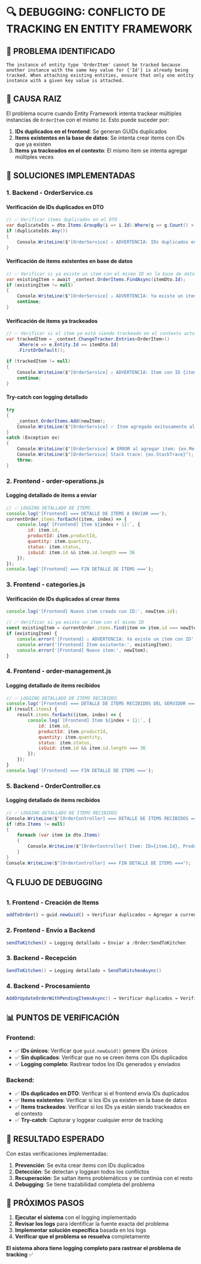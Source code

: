 # 🔍 DEBUGGING: CONFLICTO DE TRACKING EN ENTITY FRAMEWORK

## 🚨 **PROBLEMA IDENTIFICADO**

```
The instance of entity type 'OrderItem' cannot be tracked because another instance with the same key value for {'Id'} is already being tracked. When attaching existing entities, ensure that only one entity instance with a given key value is attached.
```

## 🎯 **CAUSA RAIZ**

El problema ocurre cuando Entity Framework intenta trackear múltiples instancias de `OrderItem` con el mismo `Id`. Esto puede suceder por:

1. **IDs duplicados en el frontend**: Se generan GUIDs duplicados
2. **Items existentes en la base de datos**: Se intenta crear items con IDs que ya existen
3. **Items ya trackeados en el contexto**: El mismo item se intenta agregar múltiples veces

## 🔧 **SOLUCIONES IMPLEMENTADAS**

### **1. Backend - OrderService.cs**

#### **Verificación de IDs duplicados en DTO**
```csharp
// ✅ Verificar items duplicados en el DTO
var duplicateIds = dto.Items.GroupBy(i => i.Id).Where(g => g.Count() > 1).Select(g => g.Key).ToList();
if (duplicateIds.Any())
{
    Console.WriteLine($"[OrderService] ⚠️ ADVERTENCIA: IDs duplicados en DTO: {string.Join(", ", duplicateIds)}");
}
```

#### **Verificación de items existentes en base de datos**
```csharp
// ✅ Verificar si ya existe un item con el mismo ID en la base de datos
var existingItem = await _context.OrderItems.FindAsync(itemDto.Id);
if (existingItem != null)
{
    Console.WriteLine($"[OrderService] ⚠️ ADVERTENCIA: Ya existe un item con ID {itemDto.Id} en la base de datos, saltando...");
    continue;
}
```

#### **Verificación de items ya trackeados**
```csharp
// ✅ Verificar si el item ya está siendo trackeado en el contexto actual
var trackedItem = _context.ChangeTracker.Entries<OrderItem>()
    .Where(e => e.Entity.Id == itemDto.Id)
    .FirstOrDefault();
    
if (trackedItem != null)
{
    Console.WriteLine($"[OrderService] ⚠️ ADVERTENCIA: Item con ID {itemDto.Id} ya está siendo trackeado en el contexto, saltando...");
    continue;
}
```

#### **Try-catch con logging detallado**
```csharp
try
{
    _context.OrderItems.Add(newItem);
    Console.WriteLine($"[OrderService] ✅ Item agregado exitosamente al contexto");
}
catch (Exception ex)
{
    Console.WriteLine($"[OrderService] ❌ ERROR al agregar item: {ex.Message}");
    Console.WriteLine($"[OrderService] Stack trace: {ex.StackTrace}");
    throw;
}
```

### **2. Frontend - order-operations.js**

#### **Logging detallado de items a enviar**
```javascript
// ✅ LOGGING DETALLADO DE ITEMS
console.log('[Frontend] === DETALLE DE ITEMS A ENVIAR ===');
currentOrder.items.forEach((item, index) => {
    console.log(`[Frontend] Item ${index + 1}:`, {
        id: item.id,
        productId: item.productId,
        quantity: item.quantity,
        status: item.status,
        isGuid: item.id && item.id.length === 36
    });
});
console.log('[Frontend] === FIN DETALLE DE ITEMS ===');
```

### **3. Frontend - categories.js**

#### **Verificación de IDs duplicados al crear items**
```javascript
console.log('[Frontend] Nuevo item creado con ID:', newItem.id);

// ✅ Verificar si ya existe un item con el mismo ID
const existingItem = currentOrder.items.find(item => item.id === newItem.id);
if (existingItem) {
    console.error('[Frontend] ⚠️ ADVERTENCIA: Ya existe un item con ID', newItem.id);
    console.error('[Frontend] Item existente:', existingItem);
    console.error('[Frontend] Nuevo item:', newItem);
}
```

### **4. Frontend - order-management.js**

#### **Logging detallado de items recibidos**
```javascript
// ✅ LOGGING DETALLADO DE ITEMS RECIBIDOS
console.log('[Frontend] === DETALLE DE ITEMS RECIBIDOS DEL SERVIDOR ===');
if (result.items) {
    result.items.forEach((item, index) => {
        console.log(`[Frontend] Item ${index + 1}:`, {
            id: item.id,
            productId: item.productId,
            quantity: item.quantity,
            status: item.status,
            isGuid: item.id && item.id.length === 36
        });
    });
}
console.log('[Frontend] === FIN DETALLE DE ITEMS ===');
```

### **5. Backend - OrderController.cs**

#### **Logging detallado de items recibidos**
```csharp
// ✅ LOGGING DETALLADO DE ITEMS RECIBIDOS
Console.WriteLine($"[OrderController] === DETALLE DE ITEMS RECIBIDOS ===");
if (dto.Items != null)
{
    foreach (var item in dto.Items)
    {
        Console.WriteLine($"[OrderController] Item: ID={item.Id}, ProductId={item.ProductId}, Quantity={item.Quantity}, Status={item.Status}");
    }
}
Console.WriteLine($"[OrderController] === FIN DETALLE DE ITEMS ===");
```

## 🔍 **FLUJO DE DEBUGGING**

### **1. Frontend - Creación de Items**
```javascript
addToOrder() → guid.newGuid() → Verificar duplicados → Agregar a currentOrder
```

### **2. Frontend - Envío a Backend**
```javascript
sendToKitchen() → Logging detallado → Enviar a /Order/SendToKitchen
```

### **3. Backend - Recepción**
```csharp
SendToKitchen() → Logging detallado → SendToKitchenAsync()
```

### **4. Backend - Procesamiento**
```csharp
AddOrUpdateOrderWithPendingItemsAsync() → Verificar duplicados → Verificar existentes → Verificar tracking → Crear items
```

## 📊 **PUNTOS DE VERIFICACIÓN**

### **Frontend:**
- ✅ **IDs únicos**: Verificar que `guid.newGuid()` genere IDs únicos
- ✅ **Sin duplicados**: Verificar que no se creen items con IDs duplicados
- ✅ **Logging completo**: Rastrear todos los IDs generados y enviados

### **Backend:**
- ✅ **IDs duplicados en DTO**: Verificar si el frontend envía IDs duplicados
- ✅ **Items existentes**: Verificar si los IDs ya existen en la base de datos
- ✅ **Items trackeados**: Verificar si los IDs ya están siendo trackeados en el contexto
- ✅ **Try-catch**: Capturar y loggear cualquier error de tracking

## 🎯 **RESULTADO ESPERADO**

Con estas verificaciones implementadas:

1. **Prevención**: Se evita crear items con IDs duplicados
2. **Detección**: Se detectan y loggean todos los conflictos
3. **Recuperación**: Se saltan items problemáticos y se continúa con el resto
4. **Debugging**: Se tiene trazabilidad completa del problema

## 🚀 **PRÓXIMOS PASOS**

1. **Ejecutar el sistema** con el logging implementado
2. **Revisar los logs** para identificar la fuente exacta del problema
3. **Implementar solución específica** basada en los logs
4. **Verificar que el problema se resuelva** completamente

**El sistema ahora tiene logging completo para rastrear el problema de tracking** ✅ 